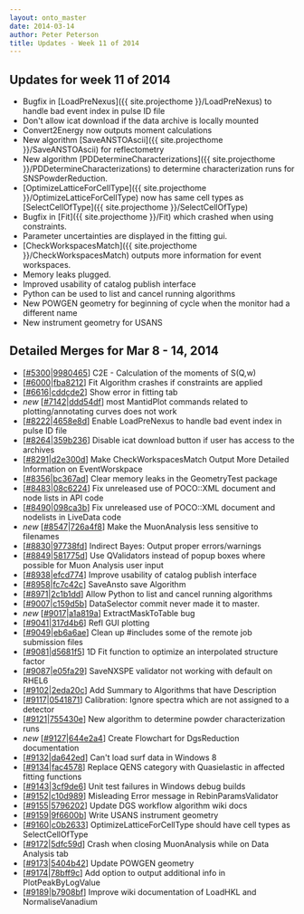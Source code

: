 ```yaml
---
layout: onto_master
date: 2014-03-14
author: Peter Peterson
title: Updates - Week 11 of 2014
---
```

Updates for week 11 of 2014
---------------------------
* Bugfix in [LoadPreNexus]({{ site.projecthome }}/LoadPreNexus) to handle bad event index in pulse ID file
* Don't allow icat download if the data archive is locally mounted
* Convert2Energy now outputs moment calculations
* New algorithm [SaveANSTOAscii]({{ site.projecthome }}/SaveANSTOAscii) for reflectometry
* New algorithm [PDDetermineCharacterizations]({{ site.projecthome }}/PDDetermineCharacterizations) to determine characterization runs for SNSPowderReduction.
* [OptimizeLatticeForCellType]({{ site.projecthome }}/OptimizeLatticeForCellType) now has same cell types as [SelectCellOfType]({{ site.projecthome }}/SelectCellOfType)
* Bugfix in [Fit]({{ site.projecthome }}/Fit) which crashed when using constraints.
* Parameter uncertainties are displayed in the fitting gui.
* [CheckWorkspacesMatch]({{ site.projecthome }}/CheckWorkspacesMatch) outputs more information for event workspaces.
* Memory leaks plugged.
* Improved usability of catalog publish interface
* Python can be used to list and cancel running algorithms
* New POWGEN geometry for beginning of cycle when the monitor had a different name
* New instrument geometry for USANS

Detailed Merges for Mar 8 - 14, 2014
------------------------------------
* \[[#5300](http://trac.mantidproject.org/mantid/ticket/5300)|[9980465](https://github.com/mantidproject/mantid/commit/9980465b7e9e3346776384abfdd1962003b41528)\] C2E - Calculation of the moments of S(Q,w)
* \[[#6000](http://trac.mantidproject.org/mantid/ticket/6000)|[fba8212](https://github.com/mantidproject/mantid/commit/fba82127b5ae542cc86b7a70ce4a749daed7ef8b)\] Fit Algorithm crashes if constraints are applied
* \[[#6616](http://trac.mantidproject.org/mantid/ticket/6616)|[cddcde2](https://github.com/mantidproject/mantid/commit/cddcde2885e56aed7bd60db3fedd8a78b5d35855)\] Show error in fitting tab
* *new* \[[#7142](http://trac.mantidproject.org/mantid/ticket/7142)|[ddd54df](https://github.com/mantidproject/mantid/commit/ddd54dffcb6231b0fea0ff93fd8291597d4d189f)\] most  MantidPlot commands related to plotting/annotating curves does not work
* \[[#8222](http://trac.mantidproject.org/mantid/ticket/8222)|[4658e8d](https://github.com/mantidproject/mantid/commit/4658e8d2be0e20c24d7115f2797741b9722a524f)\] Enable LoadPreNexus to handle bad event index in pulse ID file
* \[[#8264](http://trac.mantidproject.org/mantid/ticket/8264)|[359b236](https://github.com/mantidproject/mantid/commit/359b2362d41bb3032a2ba69ff59770c46cf7d870)\] Disable icat download button if user has access to the archives
* \[[#8291](http://trac.mantidproject.org/mantid/ticket/8291)|[d2e300d](https://github.com/mantidproject/mantid/commit/d2e300d780401dc4b843ac21de6a4c50061ffc50)\] Make CheckWorkspacesMatch Output More Detailed Information on EventWorskpace
* \[[#8356](http://trac.mantidproject.org/mantid/ticket/8356)|[bc367ad](https://github.com/mantidproject/mantid/commit/bc367adcc9e386899a33b02550605e21f0780777)\] Clear memory leaks in the GeometryTest package
* \[[#8483](http://trac.mantidproject.org/mantid/ticket/8483)|[08c6224](https://github.com/mantidproject/mantid/commit/08c62241303d102592a1479e0bb93d5f850bb37f)\] Fix unreleased use of POCO::XML document and node lists in API code
* \[[#8490](http://trac.mantidproject.org/mantid/ticket/8490)|[098ca3b](https://github.com/mantidproject/mantid/commit/098ca3bfc0891486e4e282402550bf68408e57a0)\] Fix unreleased use of POCO::XML document and nodelists in LiveData code
* *new* \[[#8547](http://trac.mantidproject.org/mantid/ticket/8547)|[726a4f8](https://github.com/mantidproject/mantid/commit/726a4f8d6d76290b2bf82357538c952a458a6238)\] Make the MuonAnalysis less sensitive to filenames
* \[[#8830](http://trac.mantidproject.org/mantid/ticket/8830)|[97738fd](https://github.com/mantidproject/mantid/commit/97738fdb76222377822ebe9d86a21ec6766d2e18)\] Indirect Bayes: Output proper errors/warnings
* \[[#8849](http://trac.mantidproject.org/mantid/ticket/8849)|[581775d](https://github.com/mantidproject/mantid/commit/581775dcf156496ab2439b8949f7775e24eb00ec)\] Use QValidators instead of popup boxes where possible for Muon Analysis user input
* \[[#8938](http://trac.mantidproject.org/mantid/ticket/8938)|[efcd774](https://github.com/mantidproject/mantid/commit/efcd7743386741c74765675ebc09b216c26c4ae1)\] Improve usability of catalog publish interface
* \[[#8958](http://trac.mantidproject.org/mantid/ticket/8958)|[fc7c42c](https://github.com/mantidproject/mantid/commit/fc7c42c56c36715f690b6dbbc1af713cd282727d)\] SaveAnsto save Algorithm
* \[[#8971](http://trac.mantidproject.org/mantid/ticket/8971)|[2c1b1dd](https://github.com/mantidproject/mantid/commit/2c1b1dd5fb185146cee0c48601aedea43348159c)\] Allow Python to list and cancel running algorithms
* \[[#9007](http://trac.mantidproject.org/mantid/ticket/9007)|[c159d5b](https://github.com/mantidproject/mantid/commit/c159d5b610dccf8c647e462a5234e77bcd80eee6)\] DataSelector commit never made it to master.
* *new* \[[#9017](http://trac.mantidproject.org/mantid/ticket/9017)|[a1a819a](https://github.com/mantidproject/mantid/commit/a1a819a1edef3fcfd3669613b97c5abb6b0b2d82)\] ExtractMaskToTable bug
* \[[#9041](http://trac.mantidproject.org/mantid/ticket/9041)|[317d4b6](https://github.com/mantidproject/mantid/commit/317d4b6909d359c378e43a0345a756d3f93adcb0)\] Refl GUI plotting
* \[[#9049](http://trac.mantidproject.org/mantid/ticket/9049)|[eb6a6ae](https://github.com/mantidproject/mantid/commit/eb6a6ae77d1a3ecd29e23c3de855e189c8c2eb22)\] Clean up #includes some of the remote job submission files
* \[[#9081](http://trac.mantidproject.org/mantid/ticket/9081)|[d5681f5](https://github.com/mantidproject/mantid/commit/d5681f5fb69f234a191cac51c4bb33bf28e16f71)\] 1D Fit function to optimize an interpolated structure factor
* \[[#9087](http://trac.mantidproject.org/mantid/ticket/9087)|[e05fa29](https://github.com/mantidproject/mantid/commit/e05fa29642f29aab8005b42321b4b7284d2f7e93)\] SaveNXSPE validator not working with default on RHEL6
* \[[#9102](http://trac.mantidproject.org/mantid/ticket/9102)|[2eda20c](https://github.com/mantidproject/mantid/commit/2eda20cd738eab06b9ceb9a7683ffd49d26aa9b2)\] Add Summary to Algorithms that have Description
* \[[#9117](http://trac.mantidproject.org/mantid/ticket/9117)|[0541871](https://github.com/mantidproject/mantid/commit/0541871e7f886ecd20b0942976dc6412f5d0e952)\] Calibration: Ignore spectra which are not assigned to a detector
* \[[#9121](http://trac.mantidproject.org/mantid/ticket/9121)|[755430e](https://github.com/mantidproject/mantid/commit/755430ec37aa4bf6f4af549252928e0df336884d)\] New algorithm to determine powder characterization runs
* *new* \[[#9127](http://trac.mantidproject.org/mantid/ticket/9127)|[644e2a4](https://github.com/mantidproject/mantid/commit/644e2a484a0606b7515e245211ed24586be2cff3)\] Create Flowchart for DgsReduction documentation
* \[[#9132](http://trac.mantidproject.org/mantid/ticket/9132)|[da642ed](https://github.com/mantidproject/mantid/commit/da642ed9688f2cdf110d9487081872f92c337f66)\] Can't load surf data in Windows 8
* \[[#9134](http://trac.mantidproject.org/mantid/ticket/9134)|[fac4578](https://github.com/mantidproject/mantid/commit/fac457867117bacafa17c5c46f818ba20d8456e6)\] Replace QENS category with Quasielastic in affected fitting functions
* \[[#9143](http://trac.mantidproject.org/mantid/ticket/9143)|[3cf9de6](https://github.com/mantidproject/mantid/commit/3cf9de6845d7958f967ac2828e1edbcf86ffbc9a)\] Unit test failures in Windows debug builds
* \[[#9152](http://trac.mantidproject.org/mantid/ticket/9152)|[c10d989](https://github.com/mantidproject/mantid/commit/c10d989e0e68822df1f97b2871c9c64960e5ccc8)\] Misleading Error message in RebinParamsValidator
* \[[#9155](http://trac.mantidproject.org/mantid/ticket/9155)|[5796202](https://github.com/mantidproject/mantid/commit/57962028c280a604265d576fef46374cc263c36a)\] Update DGS workflow algorithm wiki docs
* \[[#9159](http://trac.mantidproject.org/mantid/ticket/9159)|[9f6600b](https://github.com/mantidproject/mantid/commit/9f6600bb8f5911c611450d92da21d53528eb35b5)\] Write USANS instrument geometry
* \[[#9160](http://trac.mantidproject.org/mantid/ticket/9160)|[c0b2633](https://github.com/mantidproject/mantid/commit/c0b2633478dcd6c5317b00c8f1dc8f3b762157ac)\] OptimizeLatticeForCellType should have cell types as SelectCellOfType
* \[[#9172](http://trac.mantidproject.org/mantid/ticket/9172)|[5dfc59d](https://github.com/mantidproject/mantid/commit/5dfc59db85cae37d4b77f6ef0947f49b31742809)\] Crash when closing MuonAnalysis while on Data Analysis tab
* \[[#9173](http://trac.mantidproject.org/mantid/ticket/9173)|[5404b42](https://github.com/mantidproject/mantid/commit/5404b42f2ae83a4c1c1be15a539b0212ee7f1e64)\] Update POWGEN geometry
* \[[#9174](http://trac.mantidproject.org/mantid/ticket/9174)|[78bff9c](https://github.com/mantidproject/mantid/commit/78bff9c6a0fcb131888421b82282a7c4576c3c43)\] Add option to output additional info in PlotPeakByLogValue
* \[[#9189](http://trac.mantidproject.org/mantid/ticket/9189)|[b7908bf](https://github.com/mantidproject/mantid/commit/b7908bfa9dd756b420d33ab9b186df7999744033)\] Improve wiki documentation of LoadHKL and NormaliseVanadium
